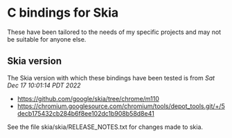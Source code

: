 # C bindings for Skia

These have been tailored to the needs of my specific projects and may not be suitable for anyone else.

## Skia version

The Skia version with which these bindings have been tested is from _Sat Dec 17 10:01:14 PDT 2022_
* https://github.com/google/skia/tree/chrome/m110
* https://chromium.googlesource.com/chromium/tools/depot_tools.git/+/5decb175432cb284b6f8ee102dc1b908b58d8e41

See the file skia/skia/RELEASE_NOTES.txt for changes made to skia.
